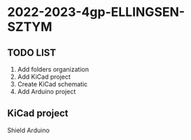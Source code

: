 # 2022-2023-4gp-ELLINGSEN-SZTYM

## TODO LIST

1. Add folders organization
2. Add KiCad project
3. Create KiCad schematic
4. Add Arduino project

## KiCad project

Shield Arduino

